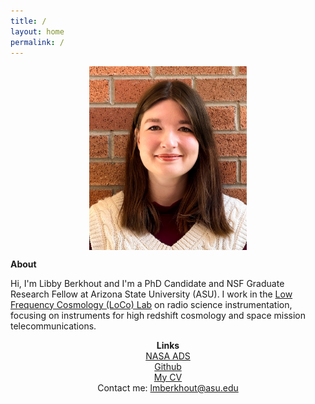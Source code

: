 ```yaml
---
title: /
layout: home
permalink: /
---
```

<p align="center">
<img src="graphics/fixed.jpg" alt="Headshot" width="50%" align="center">
</p>
  
<p align="center">
  
  <b> About </b>
</p>
  
Hi, I'm Libby Berkhout and I'm a PhD Candidate and NSF Graduate Research Fellow at Arizona State University (ASU). I work in the <a href="loco.lab.asu.edu">Low Frequency Cosmology (LoCo) Lab</a> on radio science instrumentation, focusing on instruments for high redshift cosmology and space mission telecommunications. 


<p align="center">
<b> Links</b> <br>
  <a href="https://ui.adsabs.harvard.edu/search/q=orcid%3A0000-0002-2293-9639&sort=date+desc">NASA ADS</a> <br>
  <a href="https://github.com/lmberkhout">Github</a> <br>
  <a href="graphics/LibbyBerkhoutCV.pdf">My CV</a> <br>
  Contact me: <a href="mailto:lmberkhout@asu.edu">lmberkhout@asu.edu</a>

